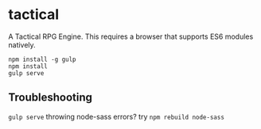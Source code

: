 # tactical
A Tactical RPG Engine. This requires a browser that supports ES6 modules natively.

```
npm install -g gulp
npm install
gulp serve
```


## Troubleshooting
`gulp serve` throwing node-sass errors? try `npm rebuild node-sass`
